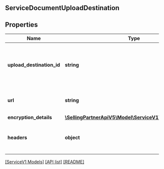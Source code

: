 ## ServiceDocumentUploadDestination

## Properties

Name | Type | Description | Notes
------------ | ------------- | ------------- | -------------
**upload_destination_id** | **string** | The unique identifier to be used by APIs that reference the upload destination. |
**url** | **string** | The URL to which to upload the file. |
**encryption_details** | [**\SellingPartnerApiV5\Model\ServiceV1\EncryptionDetails**](EncryptionDetails.md) |  |
**headers** | **object** | The headers to include in the upload request. | [optional]

[[ServiceV1 Models]](../) [[API list]](../../Api) [[README]](../../../README.md)
